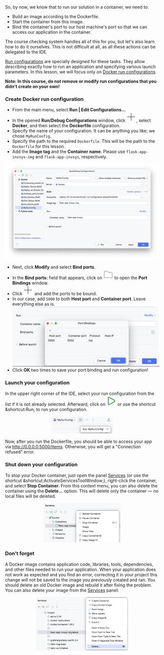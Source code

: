 So, by now, we know that to run our solution in a container, we need to:
- Build an image according to the Dockerfile.
- Start the container from this image.
- Bind the container's port to our host machine's port so that we can access our application in the container.

The course checking system handles all of this for you, but let's also learn how to do it ourselves.
This is not difficult at all, as all these actions can be delegated to the IDE.

[Run configurations](https://www.jetbrains.com/help/pycharm/run-debug-configuration.html) are specially designed for these tasks. They allow describing exactly how to run an application and specifying various launch parameters. In this lesson, we will focus only on [Docker run configurations](https://www.jetbrains.com/help/pycharm/docker-run-configurations.html).

**Note: In this course, do not remove or modify run configurations that you didn't create on your own!**

### Create Docker run configuration
- From the main menu, select **Run | Edit Configurations…**
- In the opened **Run/Debug Configurations** window, click ![](images/add.svg), select **Docker**, and then select the **Dockerfile** configuration.
- Specify the name of your configuration. It can be anything you like; we chose `MyRunConfig`.
- Specify the path to the required `Dockerfile`. This will be the path to the `Dockerfile` for this lesson.
- Add the **Image tag** and the **Container name**. Please use `flask-app-invsys-img` and `flask-app-invsys`, respectively.

![](images/add_configuration.png)

- Next, click **Modify** and select **Bind ports**.
- In the **Bind ports:** field that appears, click on ![](images/browse.svg) to open the **Port Bindings** window.
- Click ![](images/add.svg) and add the ports to be bound. 
- In our case, add `5000` to both **Host port** and **Container port**. Leave everything else as is.
![](images/port_bindings.png)
- Click **OK** two times to save your port binding and run configuration!

### Launch your configuration
In the upper right corner of the IDE, select your run configuration from the list if it is not already selected. Afterward, click on ![](images/run.svg) or use the shortcut &shortcut:Run; to run your configuration.
<div style="text-align:center;"><img src="images/run_myrunconfig.png" style="width:40%;" alt="Run MyRunConfig"></div>

Now, after you run the Dockerfile, you should be able to access your app via http://0.0.0.0:5000/items. 
Otherwise, you will get a "Connection refused" error.

### Shut down your configuration
To stop your Docker container, just open the panel [Services](tool_window://Services) (or use the shortcut &shortcut:ActivateServicesToolWindow;), right-click the container, and select **Stop Container**. From this context menu, you can also delete the container using the **Delete...** option. This will delete only the container — no local files will be deleted.
<div style="text-align:center;"><img src="images/stop_container.png" style="width:50%;" alt="Run MyRunConfig"></div>

### Don't forget
A Docker image contains application code, libraries, tools, dependencies, and other files needed to run your application.
When your application does not work as expected and you find an error, correcting it in your project 
this change will not be saved to the image you previously created and ran. You should delete an old
Docker image and rebuild it after fixing the problem.
You can also delete your image from the [Services](tool_window://Services) panel:
<div style="text-align:center;"><img src="images/delete_image.png" style="width:60%;" alt="Run MyRunConfig"></div>

<style>
img {
  display: inline !important;
}
</style>
